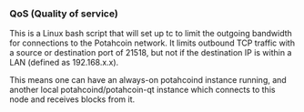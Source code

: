 ### QoS (Quality of service) ###

This is a Linux bash script that will set up tc to limit the outgoing bandwidth for connections to the Potahcoin network. It limits outbound TCP traffic with a source or destination port of 21518, but not if the destination IP is within a LAN (defined as 192.168.x.x).

This means one can have an always-on potahcoind instance running, and another local potahcoind/potahcoin-qt instance which connects to this node and receives blocks from it.
